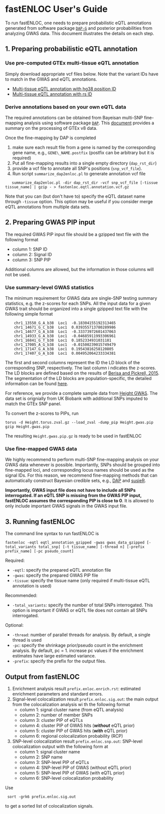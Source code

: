 # fastENLOC User's Guide

To run fastENLOC, one needs to prepare probabilistic eQTL annotations generated from software package [``DAP-G``](https://github.com/xqwen/dap/) and posterior probabilities from analyzing GWAS data. This document illustrates the details on each step.


## 1. Preparing probabilistic eQTL annotation

### Use pre-computed GTEx multi-tissue eQTL annotation

Simply download appropriate vcf files below. Note that the variant IDs have to match in the GWAS and eQTL annotations. 

+  [Multi-tissue eQTL annotation with hg38 position ID](https://drive.google.com/open?id=1kfH_CffxyCtZcx3z7k63rIARNidLv1_P)
+  [Multi-tissue eQTL annotation with rs ID](https://drive.google.com/open?id=1rSaHenk8xOFtQo7VuDZevRkjUz6iwuj0)


### Derive annotations based on your own eQTL data

The required annotations can be obtained from Bayeisan multi-SNP fine-mapping analysis using software package [``DAP``](https://github.com/xqwen/dap/). This [document](https://github.com/xqwen/dap/tree/master/gtex_v8_analysis) provides a summary on the processing of GTEx v8 data. 

Once the fine-mapping by DAP is completed

1. make sure each result file from a gene is named by the corresponding gene name, e.g., ``GENE\_NAME.postfix`` (postfix can be arbitrary but it is required)
2. Put all fine-mapping results into a single empty directory (``dap_rst_dir``)
3. provide a vcf file to annotate all SNP's positions (``snp_vcf_file``).
4. Run script ``summarize_dap2enloc.pl`` to generate annotation vcf file

```
   summarize_dap2enloc.pl -dir dap_rst_dir -vcf snp_vcf_file [-tissue tissue_name] | gzip - > fastenloc.eqtl.annotation.vcf.gz
```

Note that you can (but don't have to) specify the eQTL dataset name through ``-tissue`` option. This option may be useful if you consider merge eQTL annotations from multiple data sets.


## 2. Preparing GWAS PIP input

The required GWAS PIP input file should be a gzipped text file with the following format 

+ column 1: SNP ID
+ column 2: Signal ID
+ column 3: SNP PIP

Additional columns are allowed, but the information in those columns will not be used. 





### Use summary-level GWAS statistics

The minimum requirement for GWAS data are single-SNP testing summary statistics, e.g. the z-scores for each SNPs. All the input data for a given GWAS trait should be organized into a single gzipped text file with the following simple format

```
    chr1_13550_G_A_b38  Loc1  -0.18304155192313465
    chr1_14671_G_C_b38  Loc1  0.039355713780289986
    chr1_14677_G_A_b38  Loc1  -0.33373972601437063
    chr1_14933_G_A_b38  Loc1  -0.04685911993306961
    chr1_16841_G_T_b38  Loc1  0.1852334931031181
    chr1_17005_A_G_b38  Loc1  -0.01500239015749479
    chr1_17147_G_A_b38  Loc1  0.19543816258120805
    chr1_17407_G_A_b38  Loc1  0.004952064233334381
```
The first and second columns represent the ID the LD block of the corresponding SNP, respectively. The last column i
ndicates the z-scores. The LD blocks are defined based on the results of [Berisa and Pickrell, 2015](http://bioinformatics.oxfordjournals.org/content/32/2/283). The segmentation of the LD blocks are population-specific, the detailed
 information can be found [here](https://bitbucket.org/nygcresearch/ldetect-data).

For reference, we provide a complete sample data from [Height GWAS](https://drive.google.com/open?id=1kxZge6NQ8_8oJjVhkO4lKdmZiG2jbu1m). The data set is orignially from UK Biobank with additional SNPs imputed to match the GTEx SNP panel.

To convert the z-scores to PIPs, run 

```
torus -d Height.torus.zval.gz --load_zval -dump_pip Height.gwas.pip
gzip Height.gwas.pip
```
The resulting ``Height.gwas.pip.gz`` is ready to be used in fastENLOC


### Use fine-mapped GWAS data

We highly recommend to perform multi-SNP fine-mapping analysis on your GWAS data whenever is possible. Importantly, SNPs should be grouped into fine-mapped loci, and corresponding locus names should be used as the signal IDs. For this reason, we recommend fine-mapping methods that can automatically construct Bayesian credible sets, e.g., [DAP](https://github.com/dap/) and [susieR](https://github.com/stephenslab/susieR). 


**Importantly, GWAS input file does not have to include all SNPs interrogated. If an eQTL SNP is missing from the GWAS PIP input, fastENLOC assumes the corresponding PIP is close to 0**. It is allowed to only include important GWAS signals in the GWAS input file.



## 3. Running fastENLOC

The command line syntax to run fastENLOC is 
```
fastenloc -eqtl eqtl_annotation_gzipped -gwas gwas_data_gzipped [-total_variants total_snp] [-t tissue_name] [-thread n] [-prefix prefix_name] [-pc pseudo_count]
```

Required:

+ ``-eqtl``: specify the prepared eQTL annotation file
+ ``-gwas``: specify the prepared GWAS PIP file
+ ``-tissue``: specify the tissue name (only required if multi-tissue eQTL annotation is used)

Recommended:

+ ``-total_variants``: specify the number of total SNPs interrogated. This option is important if GWAS or eQTL file does not contain all SNPs interrogated. 

Optional:

+ ``-thread``: number of parallel threads for analysis. By default, a single thread is used
+ ``-pc``: specify the shrinkage prior/pseudo count in the enrichment analysis. By default, pc = 1. increase pc values if the enrichment estimates have large estimated variance. 
+ ``-prefix``: specify the prefix for the output files.




## Output from  fastENLOC

1. Enrichment analysis result ``prefix.enloc.enrich.rst``: estimated enrichment parameters and standard errors.
2. Signal-level colocalization result ``prefix.enloc.sig.out``:  the main output from the colocalization analysis wi
th the following format
    + column 1: signal cluster name (from eQTL analysis)
    + column 2: number of member SNPs
    + column 3: cluster PIP of eQTLs
    + column 4: cluster PIP of GWAS hits (***without*** eQTL prior)
    + column 5: cluster PIP of GWAS hits (***with*** eQTL prior)
    + column 6: regional colocalization probability (RCP)
3. SNP-level colocalization result ``prefix.enloc.snp.out``: SNP-level colocalization output with the following form
at
    + column 1: signal cluster name
    + column 2: SNP name
    + column 3: SNP-level PIP of eQTLs
    + column 4: SNP-level PIP of GWAS (without eQTL prior)
    + column 5: SNP-level PIP of GWAS (with eQTL prior)
    + column 6: SNP-level colocalization probability

Use 
```
 sort -grk6 prefix.enloc.sig.out 
```
to get a sorted list of colocalization signals.
